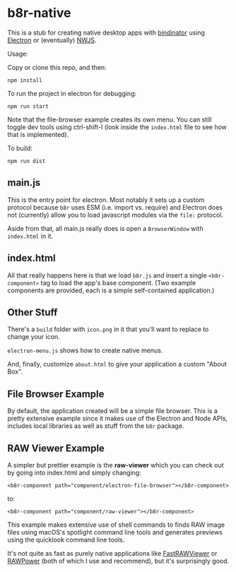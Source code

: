 # b8r-native

This is a stub for creating native desktop apps with [bindinator](https://bindinator.com)
using [Electron](https://electronjs.org) or (eventually) [NWJS](https://nwjs.io).

Usage:

Copy or clone this repo, and then:

```
npm install
```

To run the project in electron for debugging:

```
npm run start
```

Note that the file-browser example creates its own menu. You can still toggle dev tools
using ctrl-shift-I (look inside the `index.html` file to see how that is implemented).

To build:

```
npm run dist
```

## main.js

This is the entry point for electron. Most notably it sets up a custom protocol because
`b8r` uses ESM (i.e. import vs. require) and Electron does not (currently) allow you
to load javascript modules via the `file:` protocol.

Aside from that, all main.js really does is open a `BrowserWindow` with `index.html` in it.

## index.html

All that really happens here is that we load `b8r.js` and insert a single `<b8r-component>`
tag to load the app's base component. (Two example components are provided, each is a simple
self-contained application.)

## Other Stuff

There's a `build` folder with `icon.png` in it that you'll want to replace to change your
icon.

`electron-menu.js` shows how to create native menus.

And, finally, customize `about.html` to give your application a custom "About Box".

## File Browser Example

By default, the application created will be a simple file browser. This is a pretty
extensive example since it makes use of the Electron and Node APIs, includes
local libraries as well as stuff from the `b8r` package.

## RAW Viewer Example

A simpler but prettier example is the **raw-viewer** which you can check out by
going into index.html and simply changing:

```
<b8r-component path="component/electron-file-browser"></b8r-component>
```

to:


```
<b8r-component path="component/raw-viewer"></b8r-component>
```

This example makes extensive use of shell commands to finds RAW image files 
using macOS's spotlight command line tools and generates previews using the quicklook 
command line tools. 

It's not quite as fast as purely native applications like 
[FastRAWViewer](https://www.fastrawviewer.com/) or [RAWPower](https://gentlemencoders.com/)
(both of which I use and recommend), but it's surprisingly good.